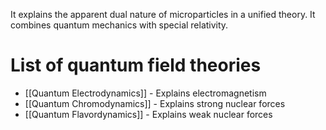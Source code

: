 It explains the apparent dual nature of microparticles in a unified theory.
It combines quantum mechanics with special relativity.
# List of quantum field theories
- [[Quantum Electrodynamics]] - Explains electromagnetism
- [[Quantum Chromodynamics]] - Explains strong nuclear forces
- [[Quantum Flavordynamics]] - Explains weak nuclear forces